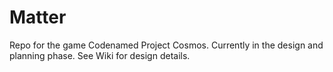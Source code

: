 # Matter
Repo for the game Codenamed Project Cosmos. Currently in the design and planning phase. See Wiki for design details.
